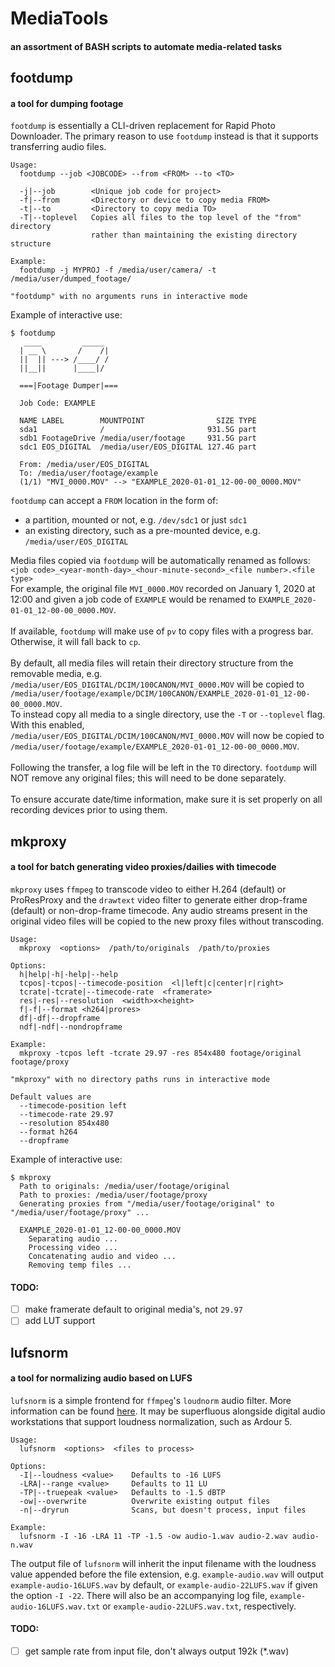 # MediaTools
#### an assortment of BASH scripts to automate media-related tasks
## footdump
#### a tool for dumping footage
`footdump` is essentially a CLI-driven replacement for Rapid Photo Downloader. The primary reason to use `footdump` instead is that it supports transferring audio files.
```
Usage:
  footdump --job <JOBCODE> --from <FROM> --to <TO>

  -j|--job        <Unique job code for project>
  -f|--from       <Directory or device to copy media FROM>
  -t|--to         <Directory to copy media TO>
  -T|--toplevel   Copies all files to the top level of the "from" directory
                  rather than maintaining the existing directory structure

Example:
  footdump -j MYPROJ -f /media/user/camera/ -t /media/user/dumped_footage/

"footdump" with no arguments runs in interactive mode
```
Example of interactive use:
```
$ footdump
   ____         _____
  | __ \       /    /|
  ||  || ---> /____/ /
  ||__||      |____|/

  ===|Footage Dumper|===

  Job Code: EXAMPLE

  NAME LABEL        MOUNTPOINT                SIZE TYPE
  sda1              /                       931.5G part
  sdb1 FootageDrive /media/user/footage     931.5G part
  sdc1 EOS_DIGITAL  /media/user/EOS_DIGITAL 127.4G part

  From: /media/user/EOS_DIGITAL
  To: /media/user/footage/example
  (1/1) "MVI_0000.MOV" --> "EXAMPLE_2020-01-01_12-00-00_0000.MOV"
```
`footdump` can accept a `FROM` location in the form of:
 - a partition, mounted or not, e.g. `/dev/sdc1` or just `sdc1`
 - an existing directory, such as a pre-mounted device, e.g. `/media/user/EOS_DIGITAL`

Media files copied via `footdump` will be automatically renamed as follows:<br>
`<job code>_<year-month-day>_<hour-minute-second>_<file number>.<file type>`<br>
For example, the original file `MVI_0000.MOV` recorded on January 1, 2020 at 12:00 and given a job code of `EXAMPLE` would be renamed to `EXAMPLE_2020-01-01_12-00-00_0000.MOV`.<br><br>
If available, `footdump` will make use of `pv` to copy files with a progress bar.  Otherwise, it will fall back to `cp`.<br><br>
By default, all media files will retain their directory structure from the removable media, e.g.<br>`/media/user/EOS_DIGITAL/DCIM/100CANON/MVI_0000.MOV` will be copied to `/media/user/footage/example/DCIM/100CANON/EXAMPLE_2020-01-01_12-00-00_0000.MOV`.<br>To instead copy all media to a single directory, use the `-T` or `--toplevel` flag.  With this enabled,<br> `/media/user/EOS_DIGITAL/DCIM/100CANON/MVI_0000.MOV` will now be copied to<br>`/media/user/footage/example/EXAMPLE_2020-01-01_12-00-00_0000.MOV`.<br><br>
Following the transfer, a log file will be left in the `TO` directory. `footdump` will NOT remove any original files; this will need to be done separately.<br><br>
To ensure accurate date/time information, make sure it is set properly on all recording devices prior to using them.

## mkproxy
#### a tool for batch generating video proxies/dailies with timecode
`mkproxy` uses `ffmpeg` to transcode video to either H.264 (default) or ProResProxy and the `drawtext` video filter to generate either drop-frame (default) or non-drop-frame timecode. Any audio streams present in the original video files will be copied to the new proxy files without transcoding.
```
Usage:
  mkproxy  <options>  /path/to/originals  /path/to/proxies

Options:
  h|help|-h|-help|--help
  tcpos|-tcpos|--timecode-position  <l|left|c|center|r|right>
  tcrate|-tcrate|--timecode-rate  <framerate>
  res|-res|--resolution  <width>x<height>
  f|-f|--format <h264|prores>
  df|-df|--dropframe
  ndf|-ndf|--nondropframe

Example:
  mkproxy -tcpos left -tcrate 29.97 -res 854x480 footage/original footage/proxy

"mkproxy" with no directory paths runs in interactive mode

Default values are
  --timecode-position left
  --timecode-rate 29.97
  --resolution 854x480
  --format h264
  --dropframe
```
Example of interactive use:
```
$ mkproxy
  Path to originals: /media/user/footage/original
  Path to proxies: /media/user/footage/proxy
  Generating proxies from "/media/user/footage/original" to "/media/user/footage/proxy" ...

  EXAMPLE_2020-01-01_12-00-00_0000.MOV
    Separating audio ...
    Processing video ...
    Concatenating audio and video ...
    Removing temp files ...  
```
#### TODO:
  - [ ] make framerate default to original media's, not `29.97`
  - [ ] add LUT support
## lufsnorm
#### a tool for normalizing audio based on LUFS
`lufsnorm` is a simple frontend for `ffmpeg`'s `loudnorm` audio filter. More information can be found [here](https://k.ylo.ph/2016/04/04/loudnorm.html). It may be superfluous alongside digital audio workstations that support loudness normalization, such as Ardour 5.
```
Usage:
  lufsnorm  <options>  <files to process>

Options:
  -I|--loudness <value>    Defaults to -16 LUFS
  -LRA|--range <value>     Defaults to 11 LU
  -TP|--truepeak <value>   Defaults to -1.5 dBTP
  -ow|--overwrite          Overwrite existing output files
  -n|--dryrun              Scans, but doesn't process, input files

Example:
  lufsnorm -I -16 -LRA 11 -TP -1.5 -ow audio-1.wav audio-2.wav audio-n.wav
```
The output file of `lufsnorm` will inherit the input filename with the loudness value appended before the file extension, e.g. `example-audio.wav` will output `example-audio-16LUFS.wav` by default, or `example-audio-22LUFS.wav` if given the option `-I -22`.  There will also be an accompanying log file, `example-audio-16LUFS.wav.txt` or `example-audio-22LUFS.wav.txt`, respectively.
#### TODO:
  - [ ] get sample rate from input file, don't always output 192k (*.wav)
